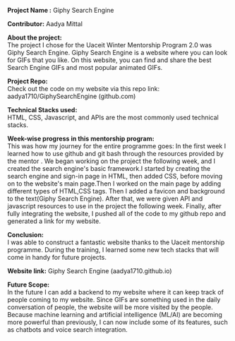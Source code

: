 **Project Name :** Giphy Search Engine

**Contributor:** Aadya Mittal

**About the project:**<br />
The project I chose for the Uaceit Winter Mentorship Program 2.0 was Giphy Search Engine. Giphy Search Engine is a website where you can look for GIFs that you like.
On this website, you can find and share the best Search Engine GIFs and most popular animated GIFs.

**Project Repo:**<br />
Check out the code on my website via this repo link: aadya1710/GiphySearchEngine (github.com)

**Technical Stacks used:**<br />
HTML, CSS, Javascript, and APIs are the most commonly used technical stacks.

**Week-wise progress in this mentorship program:**<br />
This was how my journey for the entire programme goes:
In the first week I learned how to use github and git bash through the resources provided by the mentor . We began working on the project the following week, and I created the search engine's basic framework.I started by creating the search engine and sign-in page in HTML, then added CSS, before moving on to the website's main page.Then I worked on the main page by adding different types of HTML,CSS tags. Then I added a favicon and background to the text(Giphy Search Engine). After that, we were given API and javascript resources to use in the project the following week.  Finally, after fully integrating the website, I pushed all of the code to my github repo and generated a link for my website.

**Conclusion:**<br />
I was able to construct a fantastic website thanks to the Uaceit mentorship programme. During the training, I learned some new tech stacks that will come in handy for future projects.

**Website link:** Giphy Search Engine (aadya1710.github.io)

**Future Scope:**<br />
In the future I can add a backend to my website where it can keep track of people coming to my website. Since GIFs are something used in the daily conversation of people, the website will be more visited by the people.  Because machine learning and artificial intelligence (ML/AI) are becoming more powerful than previously, I can now include some of its features, such as chatbots and voice search integration.


